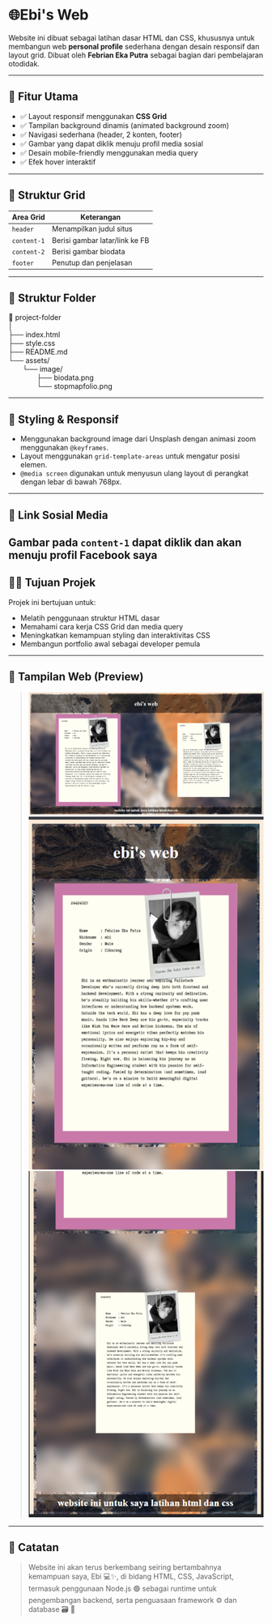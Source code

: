 # 🌐Ebi's Web

Website ini dibuat sebagai latihan dasar HTML dan CSS, khususnya untuk membangun web **personal profile** sederhana dengan desain responsif dan layout grid. Dibuat oleh **Febrian Eka Putra** sebagai bagian dari pembelajaran otodidak.

---

## 🚀 Fitur Utama

- ✅ Layout responsif menggunakan **CSS Grid**
- ✅ Tampilan background dinamis (animated background zoom)
- ✅ Navigasi sederhana (header, 2 konten, footer)
- ✅ Gambar yang dapat diklik menuju profil media sosial
- ✅ Desain mobile-friendly menggunakan media query
- ✅ Efek hover interaktif

---

## 🧱 Struktur Grid

| Area Grid     | Keterangan                        |
|---------------|------------------------------------|
| `header`      | Menampilkan judul situs            |
| `content-1`   | Berisi gambar latar/link ke FB     |
| `content-2`   | Berisi gambar biodata              |
| `footer`      | Penutup dan penjelasan             |

---

## 📁 Struktur Folder

📁 project-folder  
│  
├── index.html  
├── style.css  
├── README.md  
└── assets/  
  └── image/  
    ├── biodata.png  
    └── stopmapfolio.png

---

## 🎨 Styling & Responsif

- Menggunakan background image dari Unsplash dengan animasi zoom menggunakan `@keyframes`.
- Layout menggunakan `grid-template-areas` untuk mengatur posisi elemen.
- `@media screen` digunakan untuk menyusun ulang layout di perangkat dengan lebar di bawah 768px.

---

## 🔗 Link Sosial Media

Gambar pada `content-1` dapat diklik dan akan menuju profil Facebook saya
---

## 👨‍💻 Tujuan Projek

Projek ini bertujuan untuk:

- Melatih penggunaan struktur HTML dasar
- Memahami cara kerja CSS Grid dan media query
- Meningkatkan kemampuan styling dan interaktivitas CSS
- Membangun portfolio awal sebagai developer pemula

---

## 📸 Tampilan Web (Preview)

> ![Tampilan Web di Komputer](assets/screenshot/tampilan-komputer.png)
> ![Tampilan Web di Handphone](assets/screenshot/tampilan-gawai.png)
> ![Tampilan Web di Handphone](assets/screenshot/tampilan-gawai2.png)

---

## 📝 Catatan

> Website ini akan terus berkembang seiring bertambahnya kemampuan saya, Ebi 💻✨, di bidang HTML, CSS, JavaScript, termasuk penggunaan Node.js 🟢 sebagai runtime untuk pengembangan backend, serta penguasaan framework ⚙️ dan database 🗃️ 💪
